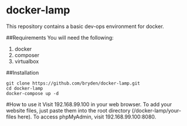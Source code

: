 # docker-lamp
This repository contains a basic dev-ops environment for docker.

##Requirements
You will need the following:

1. docker
2. composer
3. virtualbox

##Installation
```
git clone https://github.com/bryden/docker-lamp.git
cd docker-lamp
docker-compose up -d
```

#How to use it
Visit 192.168.99.100 in your web browser. To add your website files, just paste them into the root directory (/docker-lamp/your-files here). To access phpMyAdmin, visit 192.168.99.100:8080.
